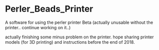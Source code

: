 # Perler_Beads_Printer

A software for using the perler printer Beta (actually unusable without the printer.. continue working on it..)

actually finishing some minus problem on the printer. 
hope sharing printer models (for 3D printing) and instructions before the end of 2018.
